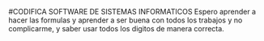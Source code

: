 #CODIFICA SOFTWARE DE SISTEMAS INFORMATICOS
Espero aprender a hacer las formulas y aprender a ser buena con todos los trabajos y no complicarme, y saber usar todos los digitos de manera correcta.
